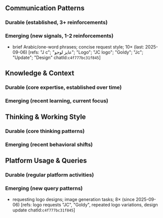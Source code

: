 ## Communication Patterns
### Durable (established, 3+ reinforcements)

### Emerging (new signals, 1-2 reinforcements)
- brief Arabic/one-word phrases; concise request style; 10× (last: 2025-09-06) [refs: "J c"; "عايز لوجو"; "Logo"; "JC logo"; "Goldy"; "Jc"; "Update"; "Design" chatId:`c4f777bc31f845`]

## Knowledge & Context
### Durable (core expertise, established over time)

### Emerging (recent learning, current focus)

## Thinking & Working Style
### Durable (core thinking patterns)

### Emerging (recent behavioral shifts)

## Platform Usage & Queries
### Durable (regular platform activities)

### Emerging (new query patterns)
- requesting logo designs; image generation tasks; 8× (since 2025-09-06) [refs: logo requests "JC", "Goldy", repeated logo variations, design update chatId:`c4f777bc31f845`]